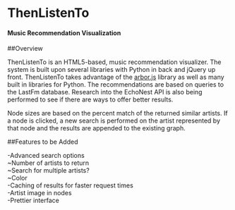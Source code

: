 # ThenListenTo

#### Music Recommendation Visualization

##Overview

ThenListenTo is an HTML5-based, music recommendation visualizer. The system is built upon several libraries with Python in back and jQuery up front. ThenListenTo takes advantage of the [arbor.js](https://github.com/samizdatco/arbor) library as well as many built in libraries for Python. The recommendations are based on queries to the LastFm database. Research into the EchoNest API is also being performed to see if there are ways to offer better results.

Node sizes are based on the percent match of the returned similar artists. If a node is clicked, a new search is performed on the artist represented by that node and the results are appended to the existing graph. 

##Features to be Added

-Advanced search options  
  ~Number of artists to return  
  ~Search for multiple artists?  
  ~Color  
-Caching of results for faster request times  
-Artist image in nodes  
-Prettier interface  